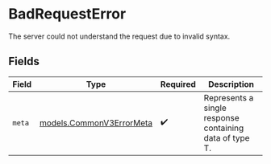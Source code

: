 # BadRequestError

The server could not understand the request due to invalid syntax.


## Fields

| Field                                                      | Type                                                       | Required                                                   | Description                                                |
| ---------------------------------------------------------- | ---------------------------------------------------------- | ---------------------------------------------------------- | ---------------------------------------------------------- |
| `meta`                                                     | [models.CommonV3ErrorMeta](../models/commonv3errormeta.md) | :heavy_check_mark:                                         | Represents a single response containing data of type T.    |